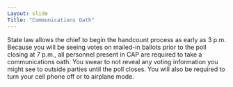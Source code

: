 ```yaml
---
Layout: slide
Title: "Communications Oath"
---
```


State law allows the chief to begin the handcount process as early as 3 p.m.  Because you will be seeing votes on mailed-in ballots prior to the poll closing at 7 p.m., all personnel present in CAP are required to take a communications oath.  You swear to not reveal any voting information you might see to outside parties until the poll closes.  You will also be required to turn your cell phone off or to airplane mode.

